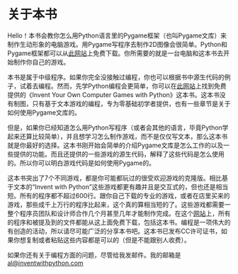 # 关于本书

Hello！本书会教你怎么用Python语言里的Pygame框架（也叫Pygame文库）来制作生动形象的电脑游戏。用Pygame写程序去制作2D图像会很简单。Python和Pygame框架都可以从[此网站](http://python.org和http://pygame.org)上免费下载。你所需要的就是一台电脑和这本书去开始制作你自己的游戏。

本书是属于中级程序。如果你完全没接触过编程，你也可以根据书中源生代码的例子，试着去编程。然而，先学Python编程会更简单，你可以在[此网站](http://inventwithpython.com/pythongame)上找到免费提供的《Invent Your Own Computer Games with Python》这本书。这本书没有制图，只有基于文本游戏的编程，专为零基础初学者提供，也有一些章节是关于如何使用Pygame文库的。

但是，如果你已经知道怎么用Python写程序（或者会其他的语言，毕竟Python学起来还算比较简单），并且想学习怎么制作游戏，而不是仅仅写文本，那么这本书就是你最好的选择。这本书刚开始会简单的介绍Pygame文库是怎么工作的以及一些提供的功能。而且还提供的一些游戏的源生代码，解释了这些代码是怎么使用的。所以你可以明白游戏代码是如何使用Pygame的。

这本书突出了7个不同游戏，都是你可能都玩过的很受欢迎游戏的克隆版。相比基于文本的“Invent with Python”这些游戏都更有趣并且是交互式的，但也还是相当短。所有的程序都不超过600行。跟你自己下载的专业的游戏，或者在店里买来的游戏，那些成千上万行的程序比起来，这个真的算相当短的了。这些游戏都需要一整个程序员团队和设计师合作几个月甚至几年才能制作完成。在这个[网站](http://inventwithpython.com/pygame)上，所有的程序和被提及到的文件都能从这上面免费下载，包括这本书。编程是一项伟大的有创造的活动，所以请尽可能广泛的分享本书吧。这本书已发布CC许可证书，如果你想复制或者粘贴这些内容都是可以的（但是不能跟别人收费）。

如果你还有关于编程方面的问题，尽管给我发邮件。我的邮箱是 al@inventwithpython.com